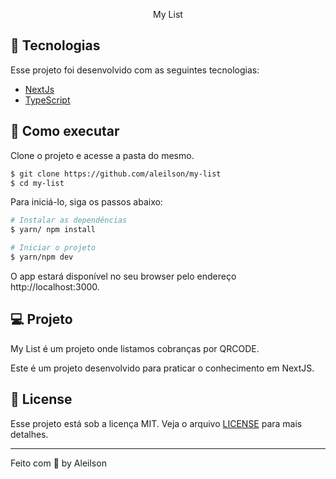 <p align="center">
  My List
</p>

## 🧪 Tecnologias

Esse projeto foi desenvolvido com as seguintes tecnologias:

- [NextJs](https://nextjs.org/)
- [TypeScript](https://www.typescriptlang.org/)

## 🚀 Como executar

Clone o projeto e acesse a pasta do mesmo.

```bash
$ git clone https://github.com/aleilson/my-list
$ cd my-list
```

Para iniciá-lo, siga os passos abaixo:
```bash
# Instalar as dependências
$ yarn/ npm install

# Iniciar o projeto
$ yarn/npm dev
```
O app estará disponível no seu browser pelo endereço http://localhost:3000.

## 💻 Projeto

My List é um projeto onde listamos cobranças por QRCODE.

Este é um projeto desenvolvido para praticar o conhecimento em NextJS.


## 📝 License

Esse projeto está sob a licença MIT. Veja o arquivo [LICENSE](LICENSE.md) para mais detalhes.

---

Feito com 💜 by Aleilson
